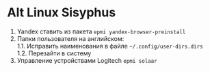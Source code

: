# Alt Linux Sisyphus
1. Yandex ставить из пакета `epmi yandex-browser-preinstall`
1. Папки пользователя на английском:   
   1.1. Исправить наименования в файле `~/.config/user-dirs.dirs`   
   1.2. Перезайти в систему
1. Управление устройствами Logitech `epmi solaar`
